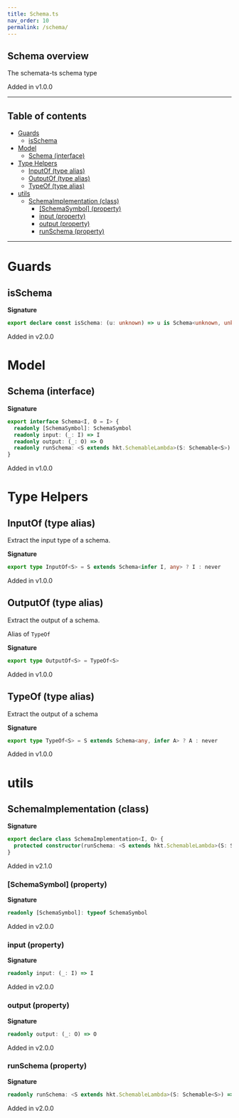 ```yaml
---
title: Schema.ts
nav_order: 10
permalink: /schema/
---
```


## Schema overview

The schemata-ts schema type

Added in v1.0.0

---

<h2 class="text-delta">Table of contents</h2>

- [Guards](#guards)
  - [isSchema](#isschema)
- [Model](#model)
  - [Schema (interface)](#schema-interface)
- [Type Helpers](#type-helpers)
  - [InputOf (type alias)](#inputof-type-alias)
  - [OutputOf (type alias)](#outputof-type-alias)
  - [TypeOf (type alias)](#typeof-type-alias)
- [utils](#utils)
  - [SchemaImplementation (class)](#schemaimplementation-class)
    - [[SchemaSymbol] (property)](#schemasymbol-property)
    - [input (property)](#input-property)
    - [output (property)](#output-property)
    - [runSchema (property)](#runschema-property)

---

# Guards

## isSchema

**Signature**

```ts
export declare const isSchema: (u: unknown) => u is Schema<unknown, unknown>
```

Added in v2.0.0

# Model

## Schema (interface)

**Signature**

```ts
export interface Schema<I, O = I> {
  readonly [SchemaSymbol]: SchemaSymbol
  readonly input: (_: I) => I
  readonly output: (_: O) => O
  readonly runSchema: <S extends hkt.SchemableLambda>(S: Schemable<S>) => hkt.SchemableKind<S, I, O>
}
```

Added in v1.0.0

# Type Helpers

## InputOf (type alias)

Extract the input type of a schema.

**Signature**

```ts
export type InputOf<S> = S extends Schema<infer I, any> ? I : never
```

Added in v1.0.0

## OutputOf (type alias)

Extract the output of a schema.

Alias of `TypeOf`

**Signature**

```ts
export type OutputOf<S> = TypeOf<S>
```

Added in v1.0.0

## TypeOf (type alias)

Extract the output of a schema

**Signature**

```ts
export type TypeOf<S> = S extends Schema<any, infer A> ? A : never
```

Added in v1.0.0

# utils

## SchemaImplementation (class)

**Signature**

```ts
export declare class SchemaImplementation<I, O> {
  protected constructor(runSchema: <S extends hkt.SchemableLambda>(S: Schemable<S>) => hkt.SchemableKind<S, I, O>)
}
```

Added in v2.1.0

### [SchemaSymbol] (property)

**Signature**

```ts
readonly [SchemaSymbol]: typeof SchemaSymbol
```

Added in v2.0.0

### input (property)

**Signature**

```ts
readonly input: (_: I) => I
```

Added in v2.0.0

### output (property)

**Signature**

```ts
readonly output: (_: O) => O
```

Added in v2.0.0

### runSchema (property)

**Signature**

```ts
readonly runSchema: <S extends hkt.SchemableLambda>(S: Schemable<S>) => hkt.SchemableKind<S, I, O>
```

Added in v2.0.0
